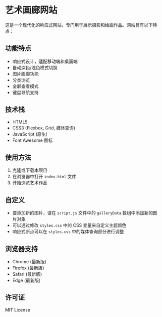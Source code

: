# 艺术画廊网站

这是一个现代化的响应式网站，专门用于展示摄影和绘画作品。网站具有以下特点：

## 功能特点

- 响应式设计，适配移动端和桌面端
- 自动深色/浅色模式切换
- 图片画廊功能
- 分类浏览
- 全屏查看模式
- 键盘导航支持

## 技术栈

- HTML5
- CSS3 (Flexbox, Grid, 媒体查询)
- JavaScript (原生)
- Font Awesome 图标

## 使用方法

1. 克隆或下载本项目
2. 在浏览器中打开 `index.html` 文件
3. 开始浏览艺术作品

## 自定义

- 要添加新的图片，请在 `script.js` 文件中的 `galleryData` 数组中添加新的图片对象
- 可以通过修改 `styles.css` 中的 CSS 变量来自定义主题颜色
- 响应式断点可以在 `styles.css` 中的媒体查询部分进行调整

## 浏览器支持

- Chrome (最新版)
- Firefox (最新版)
- Safari (最新版)
- Edge (最新版)

## 许可证

MIT License 